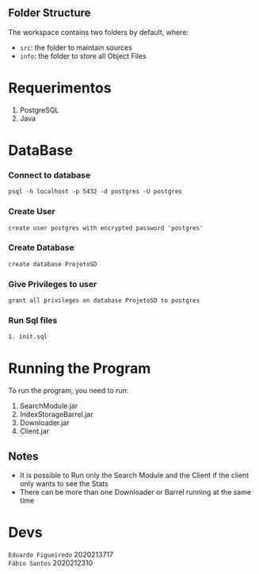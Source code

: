 ## Folder Structure

The workspace contains two folders by default, where:

- `src`: the folder to maintain sources
- `info`: the folder to store all Object Files
# Requerimentos
1. PostgreSQL
2. Java

# DataBase

### Connect to database
```shell
psql -h localhost -p 5432 -d postgres -U postgres
```
### Create User
``` shell
create user postgres with encrypted password 'postgres'
```
### Create Database
``` shell
create database ProjetoSD
```
### Give Privileges to user
``` shell
grant all privileges on database ProjetoSD to postgres
```
### Run Sql files
```txt
1. init.sql
```

# Running the Program
To run the program, you need to run:
1. SearchModule.jar
2. IndexStorageBarrel.jar
3. Downloader.jar
4. Client.jar
## Notes
- It is possible to Run only the Search Module and the Client if the client only wants to see the Stats
- There can be more than one Downloader or Barrel running at the same time

# Devs
`Eduardo Figueiredo` 2020213717 <br>
`Fábio Santos` 2020212310
